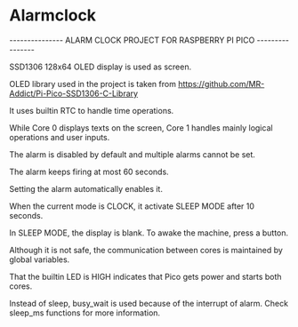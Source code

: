# Alarmclock

--------------- ALARM CLOCK PROJECT FOR RASPBERRY PI PICO ----------------

SSD1306 128x64 OLED display is used as screen.

OLED library used in the project is taken from https://github.com/MR-Addict/Pi-Pico-SSD1306-C-Library

It uses builtin RTC to handle time operations.

While Core 0 displays texts on the screen, Core 1 handles mainly logical operations and user inputs.

The alarm is disabled by default and multiple alarms cannot be set.

The alarm keeps firing at most 60 seconds.

Setting the alarm automatically enables it.

When the current mode is CLOCK, it activate SLEEP MODE after 10 seconds.

In SLEEP MODE, the display is blank. To awake the machine, press a button.

Although it is not safe, the communication between cores is maintained by global variables.

That the builtin LED is HIGH indicates that Pico gets power and starts both cores.

Instead of sleep, busy_wait is used because of the interrupt of alarm. Check sleep_ms functions for more information.


